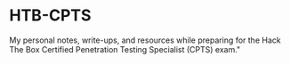# HTB-CPTS
My personal notes, write-ups, and resources while preparing for the Hack The Box Certified Penetration Testing Specialist (CPTS) exam."

